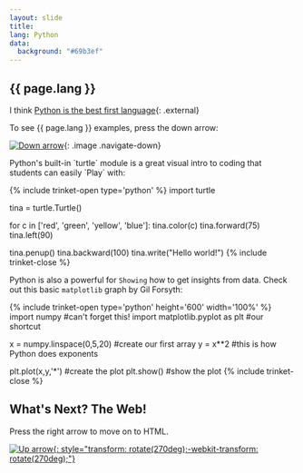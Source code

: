 ```yaml
---
layout: slide
title: 
lang: Python
data:
  background: "#69b3ef"
---
```


<section markdown="1">

##  {{ page.lang }}

I think [Python is the best first language](http://blog.trinket.io/why-python){: .external}

To see {{ page.lang }} examples, press the down arrow:

[![Down arrow](https://s3.amazonaws.com/hakim-static/reveal-js/arrow.png)](#/2/1){: .image .navigate-down}

</section>
<section markdown="1">
Python's built-in `turtle` module is a great visual intro to coding that students can easily `Play` with: 

{% include trinket-open type='python' %}
import turtle

tina = turtle.Turtle()

for c in ['red', 'green', 'yellow', 'blue']:
    tina.color(c)
    tina.forward(75)
    tina.left(90)

tina.penup()
tina.backward(100)
tina.write("Hello world!")
{% include trinket-close %}

</section>
<section markdown="1">

Python is also a powerful for `Showing` how to get insights from data.  Check out this basic `matplotlib` graph by Gil Forsyth:

{% include trinket-open type='python' height='600' width='100%' %}
import numpy #can't forget this!
import matplotlib.pyplot as plt #our shortcut

x = numpy.linspace(0,5,20)      #create our first array
y = x**2    #this is how Python does exponents

plt.plot(x,y,'*')           #create the plot
plt.show()                  #show the plot
{% include trinket-close %}

</section>
<section markdown="1">

## What's Next? The Web!

Press the right arrow to move on to HTML.

[![Up arrow](https://s3.amazonaws.com/hakim-static/reveal-js/arrow.png){: style="transform: rotate(270deg);-webkit-transform: rotate(270deg);"}](#/3)

</section>